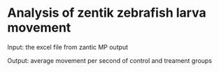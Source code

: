 # Analysis of zentik zebrafish larva movement

Input: the excel file from zantic MP output

Output: average movement per second of control and treament groups
